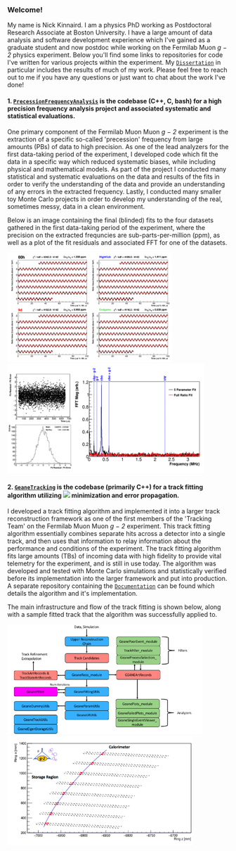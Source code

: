 ### Welcome!

My name is Nick Kinnaird. I am a physics PhD working as Postdoctoral Research Associate at Boston University. I have a large amount of data analysis and software development experience which I've gained as a graduate student and now postdoc while working on the Fermilab Muon <i>g − 2</i> physics experiment. Below you'll find some links to repositories for code I've written for various projects within the experiment. My [`Dissertation`](https://github.com/nkinnaird/Dissertation) in particular includes the results of much of my work. Please feel free to reach out to me if you have any questions or just want to chat about the work I've done!

#### 1. [`PrecessionFrequencyAnalysis`](https://github.com/nkinnaird/PrecessionFrequencyAnalysis) is the codebase (C++, C, bash) for a high precision frequency analysis project and associated systematic and statistical evaluations.

One primary component of the Fermilab Muon Muon <i>g − 2</i> experiment is the extraction of a specific so-called 'precession' frequency from large amounts (PBs) of data to high precision. As one of the lead analyzers for the first data-taking period of the experiment, I developed code which fit the data in a specific way which reduced systematic biases, while including physical and mathematical models. As part of the project I conducted many statistical and systematic evaluations on the data and results of the fits in order to verify the understanding of the data and provide an understanding of any errors in the extracted frequency. Lastly, I conducted many smaller toy Monte Carlo projects in order to develop my understanding of the real, sometimes messy, data in a clean environment.

Below is an image containing the final (blinded) fits to the four datasets gathered in the first data-taking period of the experiment, where the precision on the extracted frequncies are sub-parts-per-million (ppm), as well as a plot of the fit residuals and associated FFT for one of the datasets.

<!--
<div style="text-align:left"><img src="https://github.com/nkinnaird/PrecessionFrequencyAnalysis/blob/master/PlotsForReadme/DatasetRatioFits.png" height="400" /></div> 
-->

<p float="left">
  <img src="https://github.com/nkinnaird/PrecessionFrequencyAnalysis/blob/master/PlotsForReadme/DatasetRatioFits.png" height="250" />
  <img src="https://github.com/nkinnaird/PrecessionFrequencyAnalysis/blob/master/PlotsForReadme/FitResidualFFT.png" height="250" />
</p>



#### 2. [`GeaneTracking`](https://github.com/nkinnaird/GeaneTrackingCode) is the codebase (primarily C++) for a track fitting algorithm utilizing <img src="https://render.githubusercontent.com/render/math?math=\chi^{2}"> minimization and error propagation.

I developed a track fitting algorithm and implemented it into a larger track reconstruction framework as one of the first members of the 'Tracking Team' on the Fermilab Muon Muon <i>g − 2</i> experiment. This track fitting algorithm essentially combines separate hits across a detector into a single track, and then uses that information to relay information about the performance and conditions of the experiment. The track fitting algorithm fits large amounts (TBs) of incoming data with high fidelity to provide vital telemetry for the experiment, and is still in use today. The algorithm was developed and tested with Monte Carlo simulations and statistically verified before its implementation into the larger framework and put into production. A separate repository containing the [`Documentation`](https://github.com/nkinnaird/Geane-Documentation) can be found which details the algorithm and it's implementation.

The main infrastructure and flow of the track fitting is shown below, along with a sample fitted track that the algorithm was successfully applied to.

<p float="left">
  <img src="https://github.com/nkinnaird/Geane-Documentation/blob/master/Images/TrackingFlow/NewGeaneFittingFlow.png" height="250" />
  <img src="https://github.com/nkinnaird/Dissertation/blob/master/KinnairdThesis/Body/Figures/TrackingFigures/Tracks/SampleTrack.png" height="250" />
</p>




<!--
**nkinnaird/nkinnaird** is a ✨ _special_ ✨ repository because its `README.md` (this file) appears on your GitHub profile.

<div style="text-align:left"><img src="https://github.com/nkinnaird/Geane-Documentation/blob/master/Images/TrackingFlow/NewGeaneFittingFlow.png" height="250" /></div> 



Here are some ideas to get you started:

- 🔭 I’m currently working on ...
- 🌱 I’m currently learning ...
- 👯 I’m looking to collaborate on ...
- 🤔 I’m looking for help with ...
- 💬 Ask me about ...
- 📫 How to reach me: ...
- 😄 Pronouns: ...
- ⚡ Fun fact: ...
-->
